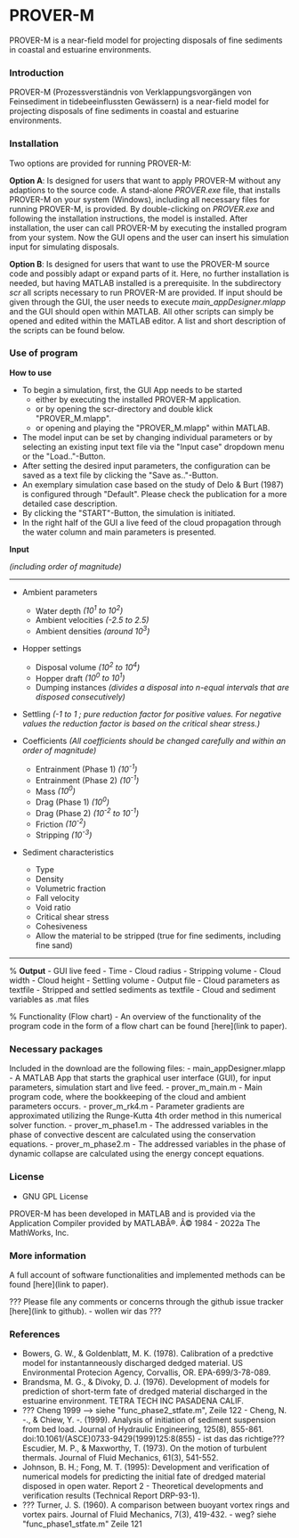 # PROVER-M
PROVER-M is a near-field model for projecting disposals of fine sediments in coastal and estuarine environments.

### Introduction

PROVER-M (Prozessverständnis von Verklappungsvorgängen von Feinsediment in tidebeeinflussten Gewässern) is a near-field model for projecting disposals of fine sediments in coastal and estuarine environments.

### Installation

Two options are provided for running PROVER-M:

**Option A**: Is designed for users that want to apply PROVER-M without any adaptions to the source code. A stand-alone _PROVER.exe_ file, that installs PROVER-M on your system (Windows), including all necessary files for running PROVER-M, is provided. By double-clicking on _PROVER.exe_ and following the installation instructions, the model is installed. After installation, the user can call PROVER-M by executing the installed program from your system. Now the GUI opens and the user can insert his simulation input for simulating disposals.

**Option B**: Is designed for users that want to use the PROVER-M source code and possibly adapt or expand parts of it. Here, no further installation is needed, but having MATLAB installed is a prerequisite. In the subdirectory _scr_ all scripts necessary to run PROVER-M are provided. If input should be given through the GUI, the user needs to execute _main_appDesigner.mlapp_ and the GUI should open within MATLAB. All other scripts can simply be opened and edited within the MATLAB editor. A list and short description of the scripts can be found below.

### Use of program

**How to use**
* To begin a simulation, first, the GUI App needs to be started 
	* either by executing the installed PROVER-M application.
	* or by opening the scr-directory and double klick "PROVER_M.mlapp".
	* or opening and playing the "PROVER_M.mlapp" within MATLAB. 
* The model input can be set by changing individual parameters or by selecting an existing input text file via the "Input case" dropdown menu or the "Load.."-Button.
* After setting the desired input parameters, the configuration can be saved as a text file by clicking the "Save as.."-Button. 
* An exemplary simulation case based on the study of Delo & Burt (1987) is configured through "Default". Please check the publication for a more detailed case description.
* By clicking the "START"-Button, the simulation is initiated.
* In the right half of the GUI a live feed of the cloud propagation through the water column and main parameters is presented.

**Input**

*(including order of magnitude)*

---

- Ambient parameters
	- Water depth 			*(10<sup>1</sup> to 10<sup>2</sup>)*
	- Ambient velocities		*(-2.5 to 2.5)*
	- Ambient densities		*(around 10<sup>3</sup>)*
	
- Hopper settings
	- Disposal volume		*(10<sup>2</sup> to 10<sup>4</sup>)*
	- Hopper draft			*(10<sup>0</sup> to 10<sup>1</sup>)*
	- Dumping instances *(divides a disposal into n-equal intervals that are disposed consecutively)*
	
- Settling			*(-1 to 1 ; pure reduction factor for positive values. For negative values the reduction factor is based on the critical shear stress.)*

- Coefficients *(All coefficients should be changed carefully and within an order of magnitude)*
	- Entrainment 	(Phase 1)	*(10<sup>-1</sup>)*
	- Entrainment 	(Phase 2)	*(10<sup>-1</sup>)*
	- Mass				*(10<sup>0</sup>)*
	- Drag 		(Phase 1)	*(10<sup>0</sup>)*
	- Drag 		(Phase 2)	*(10<sup>-2</sup> to 10<sup>-1</sup>)*
	- Friction			*(10<sup>-2</sup>)*
	- Stripping			*(10<sup>-3</sup>)*

- Sediment characteristics
	- Type
	- Density
	- Volumetric fraction
	- Fall velocity
	- Void ratio
	- Critical shear stress
	- Cohesiveness
	- Allow the material to be stripped (true for fine sediments, including fine sand)
--- 

% **Output**
	\- GUI live feed
		\- Time
		\- Cloud radius
		\- Stripping volume
		\- Cloud width
		\- Cloud height
		\- Settling volume
	\- Output file
		\- Cloud parameters as textfile
		\- Stripped and settled sediments as textfile
		\- Cloud and sediment variables as .mat files



% Functionality (Flow chart)
	\- An overview of the functionality of the program code in the form of a flow chart can be found \[here](link to paper).

### Necessary packages

Included in the download are the following files:
	\- main_appDesigner.mlapp
		\- A MATLAB App that starts the graphical user interface (GUI), for input parameters, simulation start and live feed.
	\- prover_m_main.m
		\- Main program code, where the bookkeeping of the cloud and ambient parameters occurs.
	\- prover_m_rk4.m
		\- Parameter gradients are approximated utilizing the Runge-Kutta 4th order method in this numerical solver function.
	\- prover_m_phase1.m
		\- The addressed variables in the phase of convective descent are calculated using the conservation equations.
	\- prover_m_phase2.m
		\- The addressed variables in the phase of dynamic collapse are calculated using the energy concept equations. 

### License

* GNU GPL License

PROVER-M has been developed in MATLAB and is provided via the Application Compiler provided by MATLABÂ®. Â© 1984 - 2022a The MathWorks, Inc.

### More information

A full account of software functionalities and implemented methods can be found \[here](link to paper).

??? Please file any comments or concerns through the github issue tracker \[here](link to github).
	\- wollen wir das ???

### References

* Bowers, G. W., & Goldenblatt, M. K. (1978). Calibration of a predctive model for instantanneously discharged dedged material. US Environmental Protecion Agency, Corvallis, OR. EPA-699/3-78-089.
* Brandsma, M. G., & Divoky, D. J. (1976). Development of models for prediction of short-term fate of dredged material discharged in the estuarine environment. TETRA TECH INC PASADENA CALIF.
* ??? Cheng 1999 --> siehe "func_phase2_stfate.m", Zeile 122
  		\- Cheng, N. -., & Chiew, Y. -. (1999). Analysis of initiation of sediment suspension from bed load. Journal of Hydraulic Engineering, 125(8), 855-861. doi:10.1061/(ASCE)0733-9429(1999)125:8(855)			- ist das das richtige???
  Escudier, M. P., & Maxworthy, T. (1973). On the motion of turbulent thermals. Journal of Fluid Mechanics, 61(3), 541-552.
* Johnson, B. H.; Fong, M. T. (1995): Development and verification of numerical models for predicting the initial fate of dredged material disposed in open water. Report 2 - Theoretical developments and verification results (Technical Report DRP-93-1).
* ??? Turner, J. S. (1960). A comparison between buoyant vortex rings and vortex pairs. Journal of Fluid Mechanics, 7(3), 419-432.
  		\- weg? siehe "func_phase1_stfate.m" Zeile 121
  			

